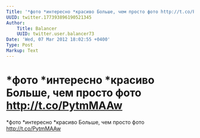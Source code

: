 ```yaml
---
Title: '*фото *интересно *красиво Больше, чем просто фото http://t.co/PytmMAAw'
UUID: twitter.177393896190521345
Author:
    Title: Balancer
    UUID: twitter.user.balancer73
Date: 'Wed, 07 Mar 2012 18:02:55 +0400'
Type: Post
Markup: Text
---
```


# *фото *интересно *красиво Больше, чем просто фото http://t.co/PytmMAAw

*фото *интересно *красиво Больше, чем просто фото
http://t.co/PytmMAAw